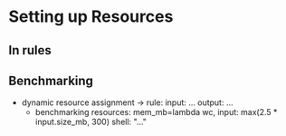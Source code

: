 # Setting up Resources

## In rules

## Benchmarking

- dynamic resource assignment -> rule:
    input:    ...
    output:   ...
  - benchmarking
    resources:
        mem_mb=lambda wc, input: max(2.5 * input.size_mb, 300)
    shell:
        "..."

